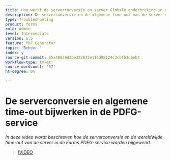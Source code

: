 ```yaml
---
title: Hoe werkt de serverconversie en server Globale onderbreking in de dienst PDFG bij
description: De serverconversie en de algemene time-out van de server voor PDF Generator configureren
type: Troubleshooting
product: forms
role: Admin
level: Intermediate
version: 6.5
feature: PDF Generator
topic: 'Beheer '
index: y
source-git-commit: 65a40826d3be322673e116d98124c3cbfb1d6eb4
workflow-type: tm+mt
source-wordcount: '57'
ht-degree: 0%

---
```



# De serverconversie en algemene time-out bijwerken in de PDFG-service

*In deze video wordt beschreven hoe de serverconversie en de wereldwijde time-out van de server in de Forms PDFG-service worden bijgewerkt.*

>[!VIDEO](https://video.tv.adobe.com/v/335514?quality=9&learn=on)

